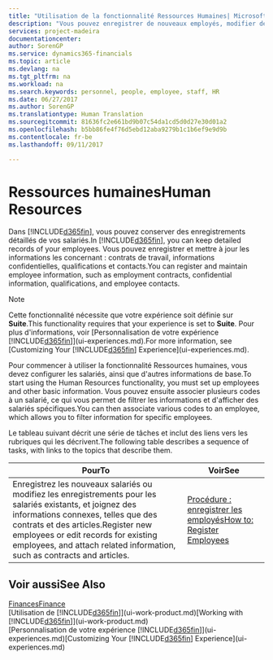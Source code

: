 ```yaml
---
title: "Utilisation de la fonctionnalité Ressources Humaines| Microsoft Docs"
description: "Vous pouvez enregistrer de nouveaux employés, modifier des informations sur le personnel existant, et enregistrer et analyser les absences."
services: project-madeira
documentationcenter: 
author: SorenGP
ms.service: dynamics365-financials
ms.topic: article
ms.devlang: na
ms.tgt_pltfrm: na
ms.workload: na
ms.search.keywords: personnel, people, employee, staff, HR
ms.date: 06/27/2017
ms.author: SorenGP
ms.translationtype: Human Translation
ms.sourcegitcommit: 81636fc2e661bd9b07c54da1cd5d0d27e30d01a2
ms.openlocfilehash: b5bb86fe4f76d5ebd12aba9279b1c1b6ef9e9d9b
ms.contentlocale: fr-be
ms.lasthandoff: 09/11/2017

---
```

# <a name="human-resources"></a><span data-ttu-id="0c99f-103">Ressources humaines</span><span class="sxs-lookup"><span data-stu-id="0c99f-103">Human Resources</span></span>
<span data-ttu-id="0c99f-104">Dans [!INCLUDE[d365fin](includes/d365fin_md.md)], vous pouvez conserver des enregistrements détaillés de vos salariés.</span><span class="sxs-lookup"><span data-stu-id="0c99f-104">In [!INCLUDE[d365fin](includes/d365fin_md.md)], you can keep detailed records of your employees.</span></span> <span data-ttu-id="0c99f-105">Vous pouvez enregistrer et mettre à jour les informations les concernant : contrats de travail, informations confidentielles, qualifications et contacts.</span><span class="sxs-lookup"><span data-stu-id="0c99f-105">You can register and maintain employee information, such as employment contracts, confidential information, qualifications, and employee contacts.</span></span>

> [!NOTE]  
>   <span data-ttu-id="0c99f-106">Cette fonctionnalité nécessite que votre expérience soit définie sur **Suite**.</span><span class="sxs-lookup"><span data-stu-id="0c99f-106">This functionality requires that your experience is set to **Suite**.</span></span> <span data-ttu-id="0c99f-107">Pour plus d'informations, voir [Personnalisation de votre expérience [!INCLUDE[d365fin](includes/d365fin_md.md)]](ui-experiences.md).</span><span class="sxs-lookup"><span data-stu-id="0c99f-107">For more information, see [Customizing Your [!INCLUDE[d365fin](includes/d365fin_md.md)] Experience](ui-experiences.md).</span></span>

<span data-ttu-id="0c99f-108">Pour commencer à utiliser la fonctionnalité Ressources humaines, vous devez configurer les salariés, ainsi que d'autres informations de base.</span><span class="sxs-lookup"><span data-stu-id="0c99f-108">To start using the Human Resources functionality, you must set up employees and other basic information.</span></span> <span data-ttu-id="0c99f-109">Vous pouvez ensuite associer plusieurs codes à un salarié, ce qui vous permet de filtrer les informations et d'afficher des salariés spécifiques.</span><span class="sxs-lookup"><span data-stu-id="0c99f-109">You can then associate various codes to an employee, which allows you to filter information for specific employees.</span></span>

<span data-ttu-id="0c99f-110">Le tableau suivant décrit une série de tâches et inclut des liens vers les rubriques qui les décrivent.</span><span class="sxs-lookup"><span data-stu-id="0c99f-110">The following table describes a sequence of tasks, with links to the topics that describe them.</span></span>

| <span data-ttu-id="0c99f-111">Pour</span><span class="sxs-lookup"><span data-stu-id="0c99f-111">To</span></span> | <span data-ttu-id="0c99f-112">Voir</span><span class="sxs-lookup"><span data-stu-id="0c99f-112">See</span></span> |
| --- | --- |
| <span data-ttu-id="0c99f-113">Enregistrez les nouveaux salariés ou modifiez les enregistrements pour les salariés existants, et joignez des informations connexes, telles que des contrats et des articles.</span><span class="sxs-lookup"><span data-stu-id="0c99f-113">Register new employees or edit records for existing employees, and attach related information, such as contracts and articles.</span></span> |[<span data-ttu-id="0c99f-114">Procédure : enregistrer les employés</span><span class="sxs-lookup"><span data-stu-id="0c99f-114">How to: Register Employees</span></span>](hr-how-register-employees.md) |

## <a name="see-also"></a><span data-ttu-id="0c99f-115">Voir aussi</span><span class="sxs-lookup"><span data-stu-id="0c99f-115">See Also</span></span>
[<span data-ttu-id="0c99f-116">Finances</span><span class="sxs-lookup"><span data-stu-id="0c99f-116">Finance</span></span>](finance.md)  
<span data-ttu-id="0c99f-117">[Utilisation de [!INCLUDE[d365fin](includes/d365fin_md.md)]](ui-work-product.md)</span><span class="sxs-lookup"><span data-stu-id="0c99f-117">[Working with [!INCLUDE[d365fin](includes/d365fin_md.md)]](ui-work-product.md)</span></span>  
<span data-ttu-id="0c99f-118">[Personnalisation de votre expérience [!INCLUDE[d365fin](includes/d365fin_md.md)]](ui-experiences.md)</span><span class="sxs-lookup"><span data-stu-id="0c99f-118">[Customizing Your [!INCLUDE[d365fin](includes/d365fin_md.md)] Experience](ui-experiences.md)</span></span>        

